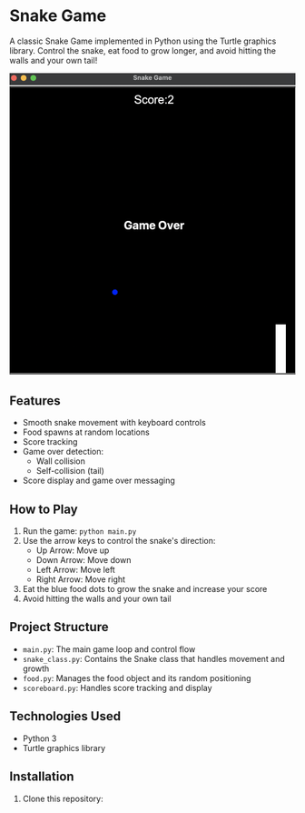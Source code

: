 # Snake Game

A classic Snake Game implemented in Python using the Turtle graphics library. Control the snake, eat food to grow longer, and avoid hitting the walls and your own tail!

![Snake Game Screenshot](images/screenshot-1.png)

## Features

- Smooth snake movement with keyboard controls
- Food spawns at random locations
- Score tracking
- Game over detection:
  - Wall collision
  - Self-collision (tail)
- Score display and game over messaging

## How to Play

1. Run the game: `python main.py`
2. Use the arrow keys to control the snake's direction:
   - Up Arrow: Move up
   - Down Arrow: Move down
   - Left Arrow: Move left
   - Right Arrow: Move right
3. Eat the blue food dots to grow the snake and increase your score
4. Avoid hitting the walls and your own tail

## Project Structure

- `main.py`: The main game loop and control flow
- `snake_class.py`: Contains the Snake class that handles movement and growth
- `food.py`: Manages the food object and its random positioning
- `scoreboard.py`: Handles score tracking and display

## Technologies Used

- Python 3
- Turtle graphics library

## Installation

1. Clone this repository:
